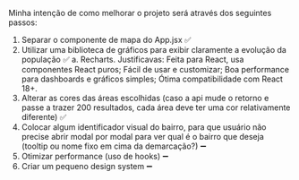 Minha intenção de como melhorar o projeto será através dos seguintes passos:

1. Separar o componente de mapa do App.jsx ✅
2. Utilizar uma biblioteca de gráficos para exibir claramente a evolução da população ✅
   a. Recharts. Justificavas: Feita para React, usa componentes React puros; Fácil de usar e customizar; Boa performance para dashboards e gráficos simples; Ótima compatibilidade com React 18+.
3. Alterar as cores das áreas escolhidas (caso a api mude o retorno e passe a trazer 200 resultados, cada área deve ter uma cor relativamente diferente) ✅
4. Colocar algum identificador visual do bairro, para que usuário não precise abrir modal por modal para ver qual é o bairro que deseja (tooltip ou nome fixo em cima da demarcação?) ➖
5. Otimizar performance (uso de hooks) ➖
6. Criar um pequeno design system ➖
